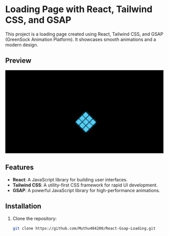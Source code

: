# Loading Page with React, Tailwind CSS, and GSAP

This project is a loading page created using React, Tailwind CSS, and GSAP (GreenSock Animation Platform). It showcases smooth animations and a modern design.

## Preview
<picture>
  <source media="(prefers-color-scheme: dark)" srcset="./Loading_Page.gif">
  <img alt="GIF description" src="./Loading_Page.gif" width="500px" heigth="500px">
</picture>

## Features

- **React**: A JavaScript library for building user interfaces.
- **Tailwind CSS**: A utility-first CSS framework for rapid UI development.
- **GSAP**: A powerful JavaScript library for high-performance animations.

## Installation

1. Clone the repository:

   ```bash
   git clone https://github.com/Muthu404200/React-Gsap-Loading.git
